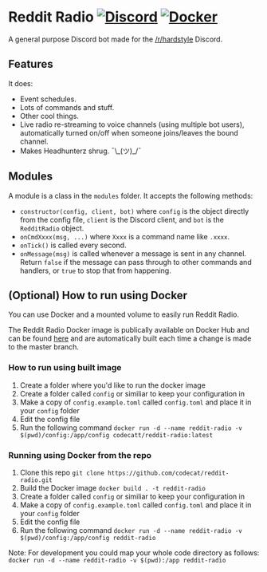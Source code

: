 # Reddit Radio [![Discord](https://img.shields.io/discord/319525278978277407.svg)](https://discord.gg/hardstyle) [![Docker](https://img.shields.io/docker/cloud/build/codecatt/reddit-radio)](https://hub.docker.com/r/codecatt/reddit-radio)
A general purpose Discord bot made for the [/r/hardstyle](https://reddit.com/r/hardstyle) Discord.

## Features
It does:

* Event schedules.
* Lots of commands and stuff.
* Other cool things.
* Live radio re-streaming to voice channels (using multiple bot users), automatically turned on/off when someone joins/leaves the bound channel.
* Makes Headhunterz shrug. ¯\\\_(ツ)\_/¯


## Modules
A module is a class in the `modules` folder. It accepts the following methods:

* `constructor(config, client, bot)` where `config` is the object directly from the config file, `client` is the Discord client, and `bot` is the `RedditRadio` object.
* `onCmdXxxx(msg, ...)` where `Xxxx` is a command name like `.xxxx`.
* `onTick()` is called every second.
* `onMessage(msg)` is called whenever a message is sent in any channel. Return `false` if the message can pass through to other commands and handlers, or `true` to stop that from happening.


## (Optional) How to run using Docker
You can use Docker and a mounted volume to easily run Reddit Radio.

The Reddit Radio Docker image is publically available on Docker Hub and can be found [here](https://hub.docker.com/r/codecatt/reddit-radio) and are automatically built each time a change is made to the master branch.

### How to run using built image
1. Create a folder where you'd like to run the docker image
2. Create a folder called `config` or similiar to keep your configuration in
3. Make a copy of `config.example.toml` called `config.toml` and place it in your `config` folder
4. Edit the config file
5. Run the following command `docker run -d --name reddit-radio -v $(pwd)/config:/app/config codecatt/reddit-radio:latest`

### Running using Docker from the repo
1. Clone this repo
    `git clone https://github.com/codecat/reddit-radio.git`
2. Build the Docker image
    `docker build . -t reddit-radio`
3. Create a folder called `config` or similiar to keep your configuration in
4. Make a copy of `config.example.toml` called `config.toml` and place it in your `config` folder
5. Edit the config file
6. Run the following command
    `docker run -d --name reddit-radio -v $(pwd)/config:/app/config reddit-radio`

Note: For development you could map your whole code directory as follows:
`docker run -d --name reddit-radio -v $(pwd):/app reddit-radio`
